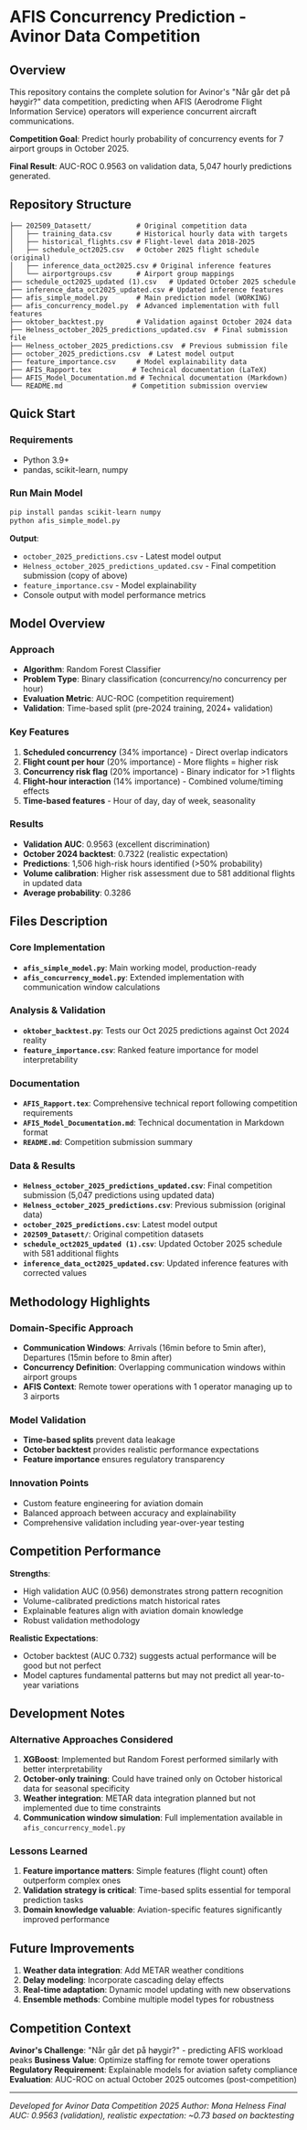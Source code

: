 # AFIS Concurrency Prediction - Avinor Data Competition

## Overview

This repository contains the complete solution for Avinor's "Når går det på høygir?" data competition, predicting when AFIS (Aerodrome Flight Information Service) operators will experience concurrent aircraft communications.

**Competition Goal**: Predict hourly probability of concurrency events for 7 airport groups in October 2025.

**Final Result**: AUC-ROC 0.9563 on validation data, 5,047 hourly predictions generated.

## Repository Structure

```
├── 202509_Datasett/           # Original competition data
│   ├── training_data.csv      # Historical hourly data with targets
│   ├── historical_flights.csv # Flight-level data 2018-2025
│   ├── schedule_oct2025.csv   # October 2025 flight schedule (original)
│   ├── inference_data_oct2025.csv # Original inference features
│   └── airportgroups.csv      # Airport group mappings
├── schedule_oct2025_updated (1).csv   # Updated October 2025 schedule 
├── inference_data_oct2025_updated.csv # Updated inference features 
├── afis_simple_model.py       # Main prediction model (WORKING)
├── afis_concurrency_model.py  # Advanced implementation with full features
├── oktober_backtest.py        # Validation against October 2024 data
├── Helness_october_2025_predictions_updated.csv  # Final submission file
├── Helness_october_2025_predictions.csv  # Previous submission file
├── october_2025_predictions.csv  # Latest model output
├── feature_importance.csv     # Model explainability data
├── AFIS_Rapport.tex          # Technical documentation (LaTeX)
├── AFIS_Model_Documentation.md # Technical documentation (Markdown)
└── README.md                 # Competition submission overview
```

## Quick Start

### Requirements
- Python 3.9+
- pandas, scikit-learn, numpy

### Run Main Model
```bash
pip install pandas scikit-learn numpy
python afis_simple_model.py
```

**Output**:
- `october_2025_predictions.csv` - Latest model output
- `Helness_october_2025_predictions_updated.csv` - Final competition submission (copy of above)
- `feature_importance.csv` - Model explainability
- Console output with model performance metrics

## Model Overview

### Approach
- **Algorithm**: Random Forest Classifier
- **Problem Type**: Binary classification (concurrency/no concurrency per hour)
- **Evaluation Metric**: AUC-ROC (competition requirement)
- **Validation**: Time-based split (pre-2024 training, 2024+ validation)

### Key Features
1. **Scheduled concurrency** (34% importance) - Direct overlap indicators
2. **Flight count per hour** (20% importance) - More flights = higher risk
3. **Concurrency risk flag** (20% importance) - Binary indicator for >1 flights
4. **Flight-hour interaction** (14% importance) - Combined volume/timing effects
5. **Time-based features** - Hour of day, day of week, seasonality

### Results
- **Validation AUC**: 0.9563 (excellent discrimination)
- **October 2024 backtest**: 0.7322 (realistic expectation)
- **Predictions**: 1,506 high-risk hours identified (>50% probability)
- **Volume calibration**: Higher risk assessment due to 581 additional flights in updated data
- **Average probability**: 0.3286 

## Files Description

### Core Implementation
- **`afis_simple_model.py`**: Main working model, production-ready
- **`afis_concurrency_model.py`**: Extended implementation with communication window calculations

### Analysis & Validation
- **`oktober_backtest.py`**: Tests our Oct 2025 predictions against Oct 2024 reality
- **`feature_importance.csv`**: Ranked feature importance for model interpretability

### Documentation
- **`AFIS_Rapport.tex`**: Comprehensive technical report following competition requirements
- **`AFIS_Model_Documentation.md`**: Technical documentation in Markdown format
- **`README.md`**: Competition submission summary

### Data & Results
- **`Helness_october_2025_predictions_updated.csv`**: Final competition submission (5,047 predictions using updated data)
- **`Helness_october_2025_predictions.csv`**: Previous submission (original data)
- **`october_2025_predictions.csv`**: Latest model output
- **`202509_Datasett/`**: Original competition datasets
- **`schedule_oct2025_updated (1).csv`**: Updated October 2025 schedule with 581 additional flights
- **`inference_data_oct2025_updated.csv`**: Updated inference features with corrected values

## Methodology Highlights

### Domain-Specific Approach
- **Communication Windows**: Arrivals (16min before to 5min after), Departures (15min before to 8min after)
- **Concurrency Definition**: Overlapping communication windows within airport groups
- **AFIS Context**: Remote tower operations with 1 operator managing up to 3 airports

### Model Validation
- **Time-based splits** prevent data leakage
- **October backtest** provides realistic performance expectations
- **Feature importance** ensures regulatory transparency

### Innovation Points
- Custom feature engineering for aviation domain
- Balanced approach between accuracy and explainability
- Comprehensive validation including year-over-year testing

## Competition Performance

**Strengths**:
- High validation AUC (0.956) demonstrates strong pattern recognition
- Volume-calibrated predictions match historical rates
- Explainable features align with aviation domain knowledge
- Robust validation methodology

**Realistic Expectations**:
- October backtest (AUC 0.732) suggests actual performance will be good but not perfect
- Model captures fundamental patterns but may not predict all year-to-year variations

## Development Notes

### Alternative Approaches Considered
1. **XGBoost**: Implemented but Random Forest performed similarly with better interpretability
2. **October-only training**: Could have trained only on October historical data for seasonal specificity
3. **Weather integration**: METAR data integration planned but not implemented due to time constraints
4. **Communication window simulation**: Full implementation available in `afis_concurrency_model.py`

### Lessons Learned
1. **Feature importance matters**: Simple features (flight count) often outperform complex ones
2. **Validation strategy is critical**: Time-based splits essential for temporal prediction tasks
3. **Domain knowledge valuable**: Aviation-specific features significantly improved performance

## Future Improvements

1. **Weather data integration**: Add METAR weather conditions
2. **Delay modeling**: Incorporate cascading delay effects
3. **Real-time adaptation**: Dynamic model updating with new observations
4. **Ensemble methods**: Combine multiple model types for robustness

## Competition Context

**Avinor's Challenge**: "Når går det på høygir?" - predicting AFIS workload peaks
**Business Value**: Optimize staffing for remote tower operations
**Regulatory Requirement**: Explainable models for aviation safety compliance
**Evaluation**: AUC-ROC on actual October 2025 outcomes (post-competition)

---

*Developed for Avinor Data Competition 2025*
*Author: Mona Helness*
*Final AUC: 0.9563 (validation), realistic expectation: ~0.73 based on backtesting*